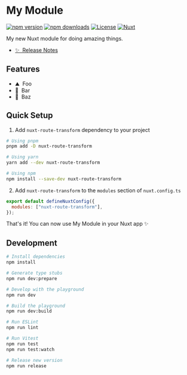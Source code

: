 <!--
Get your module up and running quickly.

Find and replace all on all files (CMD+SHIFT+F):
- Name: My Module
- Package name: nuxt-route-transform
- Description: My new Nuxt module
-->

# My Module

[![npm version][npm-version-src]][npm-version-href]
[![npm downloads][npm-downloads-src]][npm-downloads-href]
[![License][license-src]][license-href]
[![Nuxt][nuxt-src]][nuxt-href]

My new Nuxt module for doing amazing things.

- [✨ &nbsp;Release Notes](/CHANGELOG.md)
  <!-- - [🏀 Online playground](https://stackblitz.com/github/your-org/nuxt-route-transform?file=playground%2Fapp.vue) -->
  <!-- - [📖 &nbsp;Documentation](https://example.com) -->

## Features

<!-- Highlight some of the features your module provide here -->

- ⛰ &nbsp;Foo
- 🚠 &nbsp;Bar
- 🌲 &nbsp;Baz

## Quick Setup

1. Add `nuxt-route-transform` dependency to your project

```bash
# Using pnpm
pnpm add -D nuxt-route-transform

# Using yarn
yarn add --dev nuxt-route-transform

# Using npm
npm install --save-dev nuxt-route-transform
```

2. Add `nuxt-route-transform` to the `modules` section of `nuxt.config.ts`

```js
export default defineNuxtConfig({
  modules: ["nuxt-route-transform"],
});
```

That's it! You can now use My Module in your Nuxt app ✨

## Development

```bash
# Install dependencies
npm install

# Generate type stubs
npm run dev:prepare

# Develop with the playground
npm run dev

# Build the playground
npm run dev:build

# Run ESLint
npm run lint

# Run Vitest
npm run test
npm run test:watch

# Release new version
npm run release
```

<!-- Badges -->

[npm-version-src]: https://img.shields.io/npm/v/nuxt-route-transform/latest.svg?style=flat&colorA=18181B&colorB=28CF8D
[npm-version-href]: https://npmjs.com/package/nuxt-route-transform
[npm-downloads-src]: https://img.shields.io/npm/dm/nuxt-route-transform.svg?style=flat&colorA=18181B&colorB=28CF8D
[npm-downloads-href]: https://npmjs.com/package/nuxt-route-transform
[license-src]: https://img.shields.io/npm/l/nuxt-route-transform.svg?style=flat&colorA=18181B&colorB=28CF8D
[license-href]: https://npmjs.com/package/nuxt-route-transform
[nuxt-src]: https://img.shields.io/badge/Nuxt-18181B?logo=nuxt.js
[nuxt-href]: https://nuxt.com
